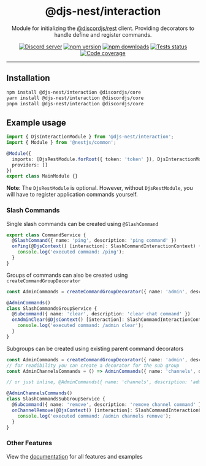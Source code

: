 <div align="center">
    <h1>@djs-nest/interaction</h1>
    Module for initializing the <a href="https://github.com/discordjs/discord.js/tree/main/packages/rest">@discordjs/rest</a> client. Providing decorators to handle define and register commands.
    <br/>
    <p>
        <a href="https://discord.gg/ZTapEzyD6G"><img src="https://img.shields.io/discord/222078108977594368?color=5865F2&logo=discord&logoColor=white" alt="Discord server" /></a>
		<a href="https://www.npmjs.com/package/@djs-nest/interaction"><img src="https://img.shields.io/npm/v/@djs-nest/interaction.svg?maxAge=3600" alt="npm version" /></a>
		<a href="https://www.npmjs.com/package/@djs-nest/interaction"><img src="https://img.shields.io/npm/dt/@djs-nest/interaction.svg?maxAge=3600" alt="npm downloads" /></a>
		<a href="https://github.com/djs-nest/djs-nest/actions"><img src="https://github.com/djs-nest/djs-nest/actions/workflows/tests.yml/badge.svg" alt="Tests status" /></a>
		<a href="https://codecov.io/gh/djs-nest/djs-nest" ><img src="https://codecov.io/gh/djs-nest/djs-nest/branch/main/graph/badge.svg?flag=interaction" alt="Code coverage" /></a>
	</p>
</div>

---

## Installation

```bash
npm install @djs-nest/interaction @discordjs/core
yarn install @djs-nest/interaction @discordjs/core
pnpm install @djs-nest/interaction @discordjs/core
```

## Example usage

```ts
import { DjsInteractionModule } from '@djs-nest/interaction';
import { Module } from '@nestjs/common';

@Module({
  imports: [DjsRestModule.forRoot({ token: 'token' }), DjsInteractionModule],
  providers: []
})
export class MainModule {}
```

**Note**: The `DjsRestModule` is optional. However, without `DjsRestModule`, you will have to register application
commands yourself.

### Slash Commands

Single slash commands can be created using `@SlashCommand`

```ts
export class CommandService {
  @SlashCommand({ name: 'ping', description: 'ping command' })
  onPing(@DjsContext() [interaction]: SlashCommandInteractionContext) {
    console.log('executed command: /ping');
  }
}
```

Groups of commands can also be created using `createCommandGroupDecorator`

```ts
const AdminCommands = createCommandGroupDecorator({ name: 'admin', description: 'admin commands' });

@AdminCommands()
class SlashCommandsGroupService {
  @Subcommand({ name: 'clear', description: 'clear chat command' })
  onAdminClear(@DjsContext() [interaction]: SlashCommandInteractionContext) {
    console.log('executed command: /admin clear');
  }
}
```

Subgroups can be created using existing parent command decorators

```ts
const AdminCommands = createCommandGroupDecorator({ name: 'admin', description: 'admin commands' });
// for readibility you can create a decorator for the sub group
const AdminChannelsCommands = () => AdminCommands({ name: 'channels', description: 'admin channel management' });

// or just inline, @AdminCommands({ name: 'channels', description: 'admin channel management' })

@AdminChannelsCommands()
class SlashCommandsSubGroupService {
  @Subcommand({ name: 'remove', description: 'remove channel command' })
  onChannelRemove(@DjsContext() [interaction]: SlashCommandInteractionContext) {
    console.log('executed command: /admin channels remove');
  }
}
```

### Other Features

View the [documentation][documentation] for all features and examples

[documentation]: https://djs-nest.github.io/djs-nest/

